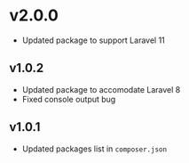 # v2.0.0

- Updated package to support Laravel 11

## v1.0.2

- Updated package to accomodate Laravel 8
- Fixed console output bug

## v1.0.1

- Updated packages list in `composer.json`
